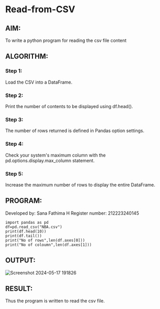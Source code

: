 # Read-from-CSV

## AIM:
To write a python program for reading the csv file content

## ALGORITHM:
### Step 1:
Load the CSV into a DataFrame.

### Step 2:
Print the number of contents to be displayed using df.head().

### Step 3:
The number of rows returned is defined in Pandas option settings.

### Step 4:
Check your system's maximum column with the pd.options.display.max_column statement.

### Step 5:
Increase the maximum number of rows to display the entire DataFrame.

## PROGRAM:
Developed by: Sana Fathima H Register number: 212223240145
```
import pandas as pd
df=pd.read_csv("NBA.csv")
print(df.head(10))
print(df.tail())
print("No of rows",len(df.axes[0]))
print("No of coloumn",len(df.axes[1]))
```

## OUTPUT:
![Screenshot 2024-05-17 191826](https://github.com/Sanafathima95773/Read-from-CSV/assets/147084627/261bf690-d056-45b8-9447-06eea50f3750)


## RESULT:
Thus the program is written to read the csv file.
